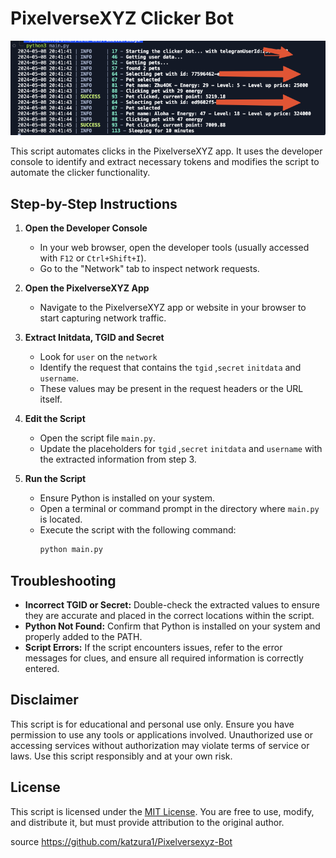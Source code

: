 # PixelverseXYZ Clicker Bot
[![App Screenshot](https://raw.githubusercontent.com/katzura1/Pixelversexyz-Bot/main/SCR-20240508-ste.png)](https://raw.githubusercontent.com/katzura1/Pixelversexyz-Bot/main/SCR-20240508-ste.png)


This script automates clicks in the PixelverseXYZ app. It uses the developer console to identify and extract necessary tokens and modifies the script to automate the clicker functionality.

## Step-by-Step Instructions

1. **Open the Developer Console**
   - In your web browser, open the developer tools (usually accessed with `F12` or `Ctrl+Shift+I`).
   - Go to the "Network" tab to inspect network requests.

2. **Open the PixelverseXYZ App**
   - Navigate to the PixelverseXYZ app or website in your browser to start capturing network traffic.

3. **Extract Initdata, TGID and Secret**
   - Look for `user` on the `network`
   - Identify the request that contains the `tgid` ,`secret` `initdata` and `username`.
   - These values may be present in the request headers or the URL itself.

4. **Edit the Script**
   - Open the script file `main.py`.
   - Update the placeholders for `tgid` ,`secret` `initdata` and `username` with the extracted information from step 3.

5. **Run the Script**
   - Ensure Python is installed on your system.
   - Open a terminal or command prompt in the directory where `main.py` is located.
   - Execute the script with the following command:
     ```bash
     python main.py
     ```

## Troubleshooting

- **Incorrect TGID or Secret:** Double-check the extracted values to ensure they are accurate and placed in the correct locations within the script.
- **Python Not Found:** Confirm that Python is installed on your system and properly added to the PATH.
- **Script Errors:** If the script encounters issues, refer to the error messages for clues, and ensure all required information is correctly entered.

## Disclaimer

This script is for educational and personal use only. Ensure you have permission to use any tools or applications involved. Unauthorized use or accessing services without authorization may violate terms of service or laws. Use this script responsibly and at your own risk.

## License

This script is licensed under the [MIT License](LICENSE). You are free to use, modify, and distribute it, but must provide attribution to the original author.

source https://github.com/katzura1/Pixelversexyz-Bot 
